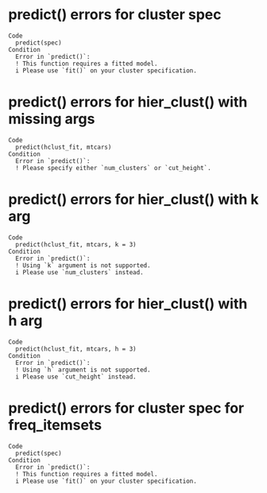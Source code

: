 # predict() errors for cluster spec

    Code
      predict(spec)
    Condition
      Error in `predict()`:
      ! This function requires a fitted model.
      i Please use `fit()` on your cluster specification.

# predict() errors for hier_clust() with missing args

    Code
      predict(hclust_fit, mtcars)
    Condition
      Error in `predict()`:
      ! Please specify either `num_clusters` or `cut_height`.

# predict() errors for hier_clust() with k arg

    Code
      predict(hclust_fit, mtcars, k = 3)
    Condition
      Error in `predict()`:
      ! Using `k` argument is not supported.
      i Please use `num_clusters` instead.

# predict() errors for hier_clust() with h arg

    Code
      predict(hclust_fit, mtcars, h = 3)
    Condition
      Error in `predict()`:
      ! Using `h` argument is not supported.
      i Please use `cut_height` instead.

# predict() errors for cluster spec for freq_itemsets

    Code
      predict(spec)
    Condition
      Error in `predict()`:
      ! This function requires a fitted model.
      i Please use `fit()` on your cluster specification.

